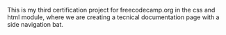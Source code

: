 This is my third certification project for freecodecamp.org in the css and html module, where we are creating a tecnical documentation page with a side navigation bat.
